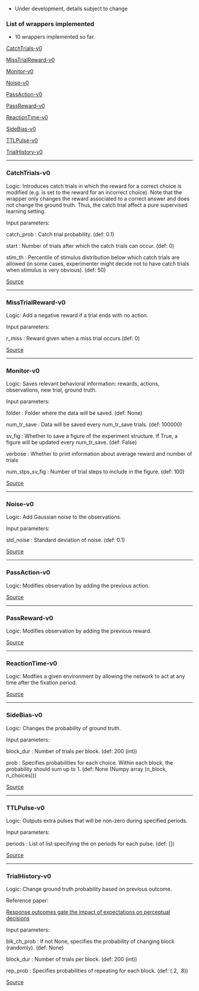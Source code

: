 * Under development, details subject to change

### List of wrappers implemented

* 10 wrappers implemented so far.

[CatchTrials-v0](#catchtrials-v0)

[MissTrialReward-v0](#misstrialreward-v0)

[Monitor-v0](#monitor-v0)

[Noise-v0](#noise-v0)

[PassAction-v0](#passaction-v0)

[PassReward-v0](#passreward-v0)

[ReactionTime-v0](#reactiontime-v0)

[SideBias-v0](#sidebias-v0)

[TTLPulse-v0](#ttlpulse-v0)

[TrialHistory-v0](#trialhistory-v0)

___

### CatchTrials-v0

Logic: Introduces catch trials in which the reward for
         a correct choice is modified (e.g. is set to the reward for an
         incorrect choice). Note that the wrapper only changes the reward
         associated to a correct answer and does not change the ground truth.
         Thus, the catch trial affect a pure supervised learning setting.

Input parameters: 

catch_prob : Catch trial probability. (def: 0.1)

start : Number of trials after which the catch trials can occur.
        (def: 0)

stim_th : Percentile of stimulus distribution below which catch
        trials are allowed (in some cases, experimenter might decide not
        to have catch trials when  stimulus is very obvious). (def: 50)

[Source](https://github.com/gyyang/neurogym/blob/master/neurogym/wrappers/catch_trials.py)

___

### MissTrialReward-v0

Logic: Add a negative reward if a trial ends with no action.

Input parameters: 

r_miss : Reward given when a miss trial occurs.(def: 0)

[Source](https://github.com/gyyang/neurogym/blob/master/neurogym/wrappers/miss_trials_reward.py)

___

### Monitor-v0

Logic: Saves relevant behavioral information: rewards, actions, observations, new trial, ground truth.

Input parameters: 

folder : Folder where the data will be saved. (def: None)

num_tr_save : Data will be saved every num_tr_save trials.
        (def: 100000)

sv_fig : Whether to save a figure of the experiment structure. If True, a figure will be updated every num_tr_save. (def: False)

verbose : Whether to print information about average reward and number of trials

num_stps_sv_fig : Number of trial steps to include in the figure. (def: 100)

[Source](https://github.com/gyyang/neurogym/blob/master/neurogym/wrappers/monitor.py)

___

### Noise-v0

Logic: Add Gaussian noise to the observations.

Input parameters: 

std_noise : Standard deviation of noise. (def: 0.1)

[Source](https://github.com/gyyang/neurogym/blob/master/neurogym/wrappers/noise.py)

___

### PassAction-v0

Logic: Modifies observation by adding the previous
        action.

[Source](https://github.com/gyyang/neurogym/blob/master/neurogym/wrappers/pass_action.py)

___

### PassReward-v0

Logic: Modifies observation by adding the previous
        reward.

[Source](https://github.com/gyyang/neurogym/blob/master/neurogym/wrappers/pass_reward.py)

___

### ReactionTime-v0

Logic: Modfies a given environment by allowing the network
        to act at any time after the fixation period.

[Source](https://github.com/gyyang/neurogym/blob/master/neurogym/wrappers/reaction_time.py)

___

### SideBias-v0

Logic: Changes the probability of ground truth.

Input parameters: 

block_dur : Number of trials per block. (def: 200 (int))

prob : Specifies probabilities for each choice. Within each block,
        the probability should sum up to 1.
        (def: None (Numpy array (n_block, n_choices)))

[Source](https://github.com/gyyang/neurogym/blob/master/neurogym/wrappers/side_bias.py)

___

### TTLPulse-v0

Logic: Outputs extra pulses that will be non-zero during specified periods.

Input parameters: 

periods : List of list specifying the on periods for each pulse. (def: [])

[Source](https://github.com/gyyang/neurogym/blob/master/neurogym/wrappers/ttl_pulse.py)

___

### TrialHistory-v0

Logic: Change ground truth probability based on previous outcome.

Reference paper: 

[Response outcomes gate the impact of expectations
         on perceptual decisions](https://www.biorxiv.org/content/10.1101/433409v3)

Input parameters: 

blk_ch_prob : If not None, specifies the probability of changing
        block (randomly). (def: None)

block_dur : Number of trials per block. (def: 200 (int))

rep_prob : Specifies probabilities of repeating for each block.
        (def: (.2, .8))

[Source](https://github.com/gyyang/neurogym/blob/master/neurogym/wrappers/trial_hist.py)


